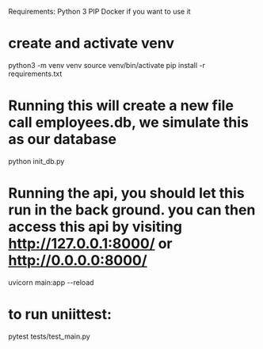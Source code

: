 <!-- README.md -->
Requirements:
 Python 3
 PIP
 Docker if you want to use it

# create and activate venv
python3 -m venv venv
source venv/bin/activate
pip install -r requirements.txt

# Running this will create a new file call employees.db, we simulate this as our database
python init_db.py

# Running the api, you should let this run in the back ground. you can then access this api by visiting http://127.0.0.1:8000/ or http://0.0.0.0:8000/
uvicorn main:app --reload 

# to run uniittest:
pytest tests/test_main.py